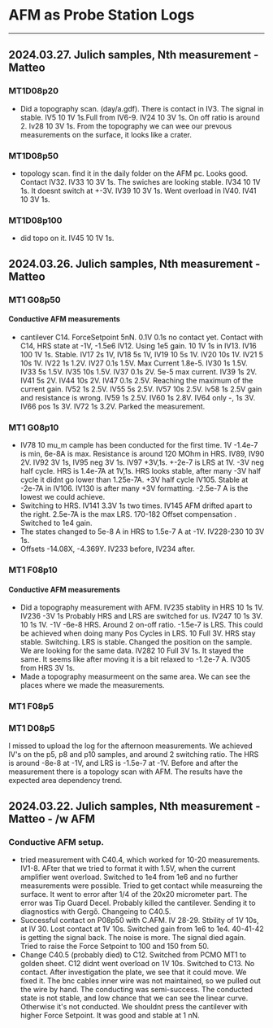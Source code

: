 # AFM as Probe Station Logs

---------------------------------------------
## 2024.03.27. Julich samples, Nth measurement - Matteo
### MT1D08p20
- Did a topography scan. (day/a.gdf). There is contact in IV3. The signal in stable. IV5 10 1V 1s.Full from IV6-9. IV24 10 3V 1s. On off ratio is around 2. Iv28 10 3V 1s. From the topography we can wee our prevous measurements on the surface, it looks like a crater. 
### MT1D08p50
- topology scan. find it in the daily folder on the AFM pc. Looks good. Contact IV32. IV33 10 3V 1s. The swiches are looking stable. IV34 10 1V 1s. It doesnt switch at +-3V. IV39 10 3V 1s. Went overload in IV40. IV41 10 3V 1s. 
### MT1D08p100
- did topo on it. IV45 10 1V 1s.

## 2024.03.26. Julich samples, Nth measurement - Matteo

### MT1 G08p50
#### Conductive AFM measurements
- cantilever C14. ForceSetpoint 5nN. 0.1V 0.1s no contact yet. Contact with C14, HRS state at -1V, -1.5e6 IV12. Using 1e5 gain. 10 1V 1s in IV13. IV16 100 1V 1s. Stable. IV17 2s 1V, IV18 5s 1V, IV19 10 5s 1V. IV20 10s 1V. IV21 5 10s 1V. IV22 1s 1.2V. IV27 0.1s 1.5V. Max Current 1.8e-5. IV30 1s 1.5V. IV33 5s 1.5V. IV35 10s 1.5V. IV37 0.1s 2V. 5e-5 max current. IV39 1s 2V. IV41 5s 2V. IV44 10s 2V. IV47 0.1s 2.5V. Reaching the maximum of the current gain. IV52 1s 2.5V. IV55 5s 2.5V. IV57 10s 2.5V. Iv58 1s 2.5V gain and resistance is wrong. IV59 1s 2.5V. IV60 1s 2.8V. IV64 only -, 1s 3V. IV66 pos 1s 3V. IV72 1s 3.2V. Parked the measurement. 
### MT1 G08p10 
- IV78 10 mu_m cample has been conducted for the first time. 1V -1.4e-7 is min, 6e-8A is max. Resistance is around 120 MOhm in HRS. IV89, IV90 2V. IV92 3V 1s, IV95 neg 3V 1s. IV97 +3V,1s. +-2e-7 is LRS at 1V. -3V neg half cycle. HRS  is 1.4e-7A at 1V,1s. HRS looks stable, after many -3V half cycle it didnt go lower than 1.25e-7A. +3V half cycle IV105. Stable at -2e-7A in IV106. IV130 is after many +3V formatting. -2.5e-7 A is the lowest we could achieve.
- Switching to HRS. IV141 3.3V 1s two times. IV145 AFM drifted apart to the right. 2.5e-7A  is the max LRS. 170-182 Offset compensation . Switched to 1e4 gain.
- The states changed to 5e-8 A in HRS to 1.5e-7 A at -1V. IV228-230 10 3V 1s. 
- Offsets -14.08X, -4.369Y. IV233 before, IV234 after.
### MT1 F08p10 
#### Conductive AFM measurements
- Did a topography measurement with AFM. IV235 stablity in HRS 10 1s 1V. IV236 -3V 1s Probably HRS and LRS are switched for us. IV247 10 1s 3V. 10 1s 1V. -1V -6e-8 HRS. Around 2 on-off ratio. -1.5e-7 is LRS. This could be achieved when doing many Pos Cycles in LRS. 10 Full 3V. HRS stay stable. Switching. LRS is stable. Changed the position on the sample. We are looking for the same data. IV282 10 Full 3V 1s. It stayed the same. It seems like after moving it is a bit relaxed to -1.2e-7 A. IV305 from HRS 3V 1s. 
- Made a topography measurmeent on the same area. We can see the places where we made the measurements.

### MT1 F08p5 
### MT1 D08p5 
I missed to upload the log for the afternoon measurements. We achieved IV's on the p5, p8 and p10 samples, and around 2 switching ratio. The HRS is around -8e-8 at -1V, and LRS is -1.5e-7 at -1V.
Before and after the measurement there is a topology scan with AFM. The results have the expected area dependency trend.

## 2024.03.22. Julich samples, Nth measurement - Matteo - /w AFM
### Conductive AFM setup.
- tried measurement with C40.4, which worked for 10-20 measurements. IV1-8. AFter that we tried to format it with 1.5V, when the current amplifier went overload. Switched to 1e4 from 1e6 and no further measurements were possible. Tried to get contact while measureing the surface. It went to error after 1/4 of the 20x20 micrometer part. The error was Tip Guard Decel. Probably killed the cantilever. Sending it to diagnostics with Gergő. Changeing to C40.5.
- Successful contact on P08p50 with C.AFM. IV 28-29. Stbility of 1V 10s, at IV 30. Lost contact at 1V 10s. Switched gain from 1e6 to 1e4. 40-41-42 is getting the signal back. The noise is more. The signal died again. Tried to raise the Force Setpoint to 100 and 150 from 50.
- Change C40.5 (probably died) to C12. Switched from PCMO MT1 to golden sheet. C12 didnt went overload on 1V 10s. Switched to C13. No contact. After investigation the plate, we see that it could move. We fixed it. The bnc cables inner wire was not maintained, so we pulled out the wire by hand. The conducting was semi-success. The conducted state is not stable, and low chance that we can see the linear curve. Otherwise it's not conducted. We shouldnt press the cantilever with higher Force Setpoint. It was good and stable at 1 nN.
